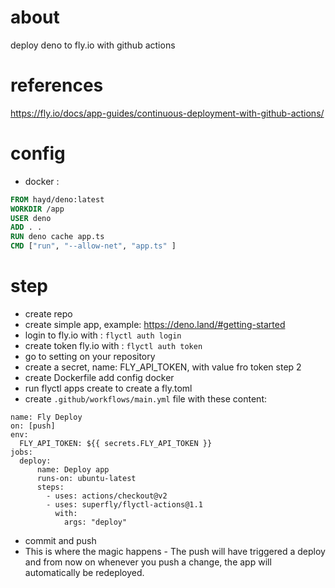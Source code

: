 # about 
deploy deno to fly.io with github actions

# references
https://fly.io/docs/app-guides/continuous-deployment-with-github-actions/

# config
- docker : 
``` Dockerfile
FROM hayd/deno:latest
WORKDIR /app
USER deno
ADD . .
RUN deno cache app.ts
CMD ["run", "--allow-net", "app.ts" ]
```
  

# step
- create repo
- create simple app, example: https://deno.land/#getting-started
- login to fly.io with : ```flyctl auth login```
- create token fly.io with : ```flyctl auth token```
- go to setting on your repository
- create a secret, name: FLY_API_TOKEN, with value fro token step 2
- create Dockerfile add config docker
- run flyctl apps create to create a fly.toml
- create `.github/workflows/main.yml` file with these content: 
```
name: Fly Deploy
on: [push]
env:
  FLY_API_TOKEN: ${{ secrets.FLY_API_TOKEN }}
jobs:
  deploy:
      name: Deploy app
      runs-on: ubuntu-latest
      steps:
        - uses: actions/checkout@v2
        - uses: superfly/flyctl-actions@1.1
          with:
            args: "deploy"
```

- commit and push
- This is where the magic happens - The push will have triggered a deploy and from now on whenever you push a change, the app will automatically be redeployed.
